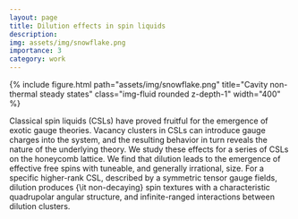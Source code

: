 ```yaml
---
layout: page
title: Dilution effects in spin liquids
description:
img: assets/img/snowflake.png
importance: 3
category: work
---
```


<div class="row justify-content-sm-center">
    <div class="col-sm mt-3 mt-md-0">
        {% include figure.html path="assets/img/snowflake.png" title="Cavity non-thermal steady states" class="img-fluid rounded z-depth-1" width="400" %}
    </div>
</div>

Classical spin liquids (CSLs) have proved fruitful for the emergence of exotic  gauge theories. Vacancy clusters in CSLs can introduce gauge charges into the system, and the resulting behavior in turn reveals the nature of the underlying theory. We study these effects for a series of CSLs on the honeycomb lattice. We find that dilution leads to the emergence of effective free spins with tuneable, and generally irrational, size. For a specific higher-rank CSL, described by a symmetric tensor gauge fields, dilution produces {\it non-decaying} spin textures with a characteristic quadrupolar angular structure, and infinite-ranged interactions between dilution clusters.

